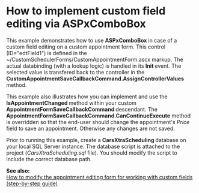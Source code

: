 # How to implement custom field editing via ASPxComboBox


<p>This example demonstrates how to use <strong>ASPxComboBox </strong>in case of a custom field editing on a custom appointment form. This control (ID="edtField1") is defined in the ~/CustomSchedulerForms/CustomAppointmentForm.ascx markup. The actual databinding (with a lookup logic) is handled in its <strong>Init </strong>event. The selected value is transfered back to the controller in the <strong>CustomAppointmentSaveCallbackCommand.AssignControllerValues</strong> method.</p><p>This example also illustrates how you can implement and use the <strong>IsAppointmentChanged </strong>method within your custom <strong>AppointmentFormSaveCallbackCommand </strong>descendant. The <strong>AppointmentFormSaveCallbackCommand.CanContinueExecute</strong> method is overridden so that the end-user should change the appointment's <i>Price </i>field to save an appointment. Otherwise any changes are not saved.</p><p>Prior to running this example, create a <strong>CarsXtraScheduling </strong>database on your local SQL Server instance. The database script is attached to the project (<i>CarsXtraScheduling.sql</i> file). You should modify the script to include the correct database path.</p><p><strong>See also:</strong><br />
<a href="https://www.devexpress.com/Support/Center/p/K18145">How to modify the appointment editing form for working with custom fields (step-by-step guide)</a></p>

<br/>


